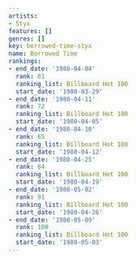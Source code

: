 ```yaml
---
artists:
- Styx
features: []
genres: []
key: borrowed-time-styx
name: Borrowed Time
rankings:
- end_date: '1980-04-04'
  rank: 81
  ranking_list: Billboard Hot 100
  start_date: '1980-03-29'
- end_date: '1980-04-11'
  rank: 72
  ranking_list: Billboard Hot 100
  start_date: '1980-04-05'
- end_date: '1980-04-18'
  rank: 65
  ranking_list: Billboard Hot 100
  start_date: '1980-04-12'
- end_date: '1980-04-25'
  rank: 64
  ranking_list: Billboard Hot 100
  start_date: '1980-04-19'
- end_date: '1980-05-02'
  rank: 91
  ranking_list: Billboard Hot 100
  start_date: '1980-04-26'
- end_date: '1980-05-09'
  rank: 100
  ranking_list: Billboard Hot 100
  start_date: '1980-05-03'
---
```


